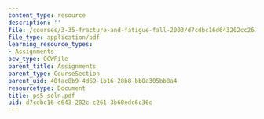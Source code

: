 ```yaml
---
content_type: resource
description: ''
file: /courses/3-35-fracture-and-fatigue-fall-2003/d7cdbc16d643202cc2613b60edc6c36c_ps5_soln.pdf
file_type: application/pdf
learning_resource_types:
- Assignments
ocw_type: OCWFile
parent_title: Assignments
parent_type: CourseSection
parent_uid: 40fac8b9-4d69-1b16-28b8-bb0a305bb8a4
resourcetype: Document
title: ps5_soln.pdf
uid: d7cdbc16-d643-202c-c261-3b60edc6c36c
---
```

